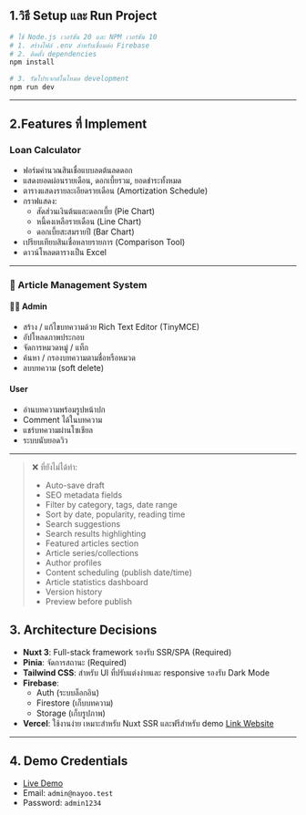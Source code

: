## 1.วิธี Setup และ Run Project

```bash
# ใช้ Node.js เวอร์ชัน 20 และ NPM เวอร์ชัน 10
# 1. สร้างไฟล์ .env สำหรับเชื่อมต่อ Firebase
# 2. ติดตั้ง dependencies
npm install

# 3. รันโปรเจกต์ในโหมด development
npm run dev
```

---

## 2.Features ที่ Implement

### Loan Calculator

- ฟอร์มคำนวณสินเชื่อแบบลดต้นลดดอก
- แสดงยอดผ่อนรายเดือน, ดอกเบี้ยรวม, ยอดชำระทั้งหมด
- ตารางแสดงรายละเอียดรายเดือน (Amortization Schedule)
- กราฟแสดง:
  - สัดส่วนเงินต้นและดอกเบี้ย (Pie Chart)
  - หนี้คงเหลือรายเดือน (Line Chart)
  - ดอกเบี้ยสะสมรายปี (Bar Chart)
- เปรียบเทียบสินเชื่อหลายรายการ (Comparison Tool)
- ดาวน์โหลดตารางเป็น Excel

---

### 📰 Article Management System

#### 👨‍💼 Admin

- สร้าง / แก้ไขบทความด้วย Rich Text Editor (TinyMCE)
- อัปโหลดภาพประกอบ
- จัดการหมวดหมู่ / แท็ก
- ค้นหา / กรองบทความตามชื่อหรือหมวด
- ลบบทความ (soft delete)

#### User

- อ่านบทความพร้อมรูปหน้าปก
- Comment ได้ในบทความ
- แชร์บทความผ่านโซเชียล
- ระบบนับยอดวิว

---

> ❌ ที่ยังไม่ได้ทำ:
>
> - Auto-save draft
> - SEO metadata fields
> - Filter by category, tags, date range
> - Sort by date, popularity, reading time
> - Search suggestions
> - Search results highlighting
> - Featured articles section
> - Article series/collections
> - Author profiles
> - Content scheduling (publish date/time)
> - Article statistics dashboard
> - Version history
> - Preview before publish

## 3. Architecture Decisions

- **Nuxt 3**: Full-stack framework รองรับ SSR/SPA (Required)
- **Pinia**: จัดการสถานะ (Required)
- **Tailwind CSS**: สำหรับ UI ที่ปรับแต่งง่ายและ responsive รองรับ Dark Mode
- **Firebase**:
  - Auth (ระบบล็อกอิน)
  - Firestore (เก็บบทความ)
  - Storage (เก็บรูปภาพ)
- **Vercel**: ใช้งานง่าย เหมาะสำหรับ Nuxt SSR และฟรีสำหรับ demo [Link Website](https://nayoo-exam.vercel.app)

---

## 4. Demo Credentials

- [Live Demo](https://nayoo-exam.vercel.app/login)
- Email: `admin@nayoo.test`
- Password: `admin1234`
